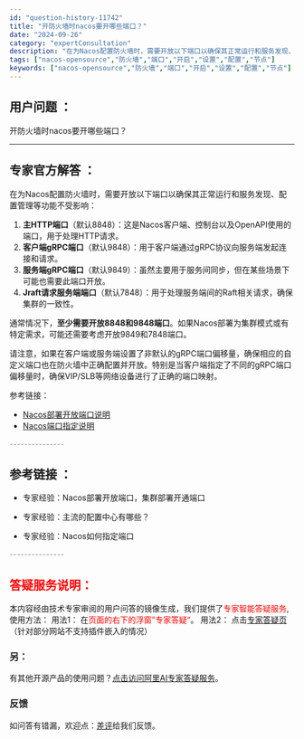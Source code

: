 ```yaml
---
id: "question-history-11742"
title: "开防火墙时nacos要开哪些端口？"
date: "2024-09-26"
category: "expertConsultation"
description: "在为Nacos配置防火墙时，需要开放以下端口以确保其正常运行和服务发现、配置管理等功能不受影响：1. **主HTTP端口**（默认8848）：这是Nacos客户端、控制台以及OpenAPI使用的端口，用于处理HTTP请求。2. **客户端gRPC端口**（默认9848）：用于客户端通过gRPC协议向"
tags: ["nacos-opensource","防火墙","端口","开启","设置","配置","节点"]
keywords: ["nacos-opensource","防火墙","端口","开启","设置","配置","节点"]
---
```


## 用户问题 ： 
 开防火墙时nacos要开哪些端口？  

---------------
## 专家官方解答 ：

在为Nacos配置防火墙时，需要开放以下端口以确保其正常运行和服务发现、配置管理等功能不受影响：

1. **主HTTP端口**（默认8848）：这是Nacos客户端、控制台以及OpenAPI使用的端口，用于处理HTTP请求。
2. **客户端gRPC端口**（默认9848）：用于客户端通过gRPC协议向服务端发起连接和请求。
3. **服务端gRPC端口**（默认9849）：虽然主要用于服务间同步，但在某些场景下可能也需要此端口开放。
4. **Jraft请求服务端端口**（默认7848）：用于处理服务端间的Raft相关请求，确保集群的一致性。

通常情况下，**至少需要开放8848和9848端口**。如果Nacos部署为集群模式或有特定需求，可能还需要考虑开放9849和7848端口。

请注意，如果在客户端或服务端设置了非默认的gRPC端口偏移量，确保相应的自定义端口也在防火墙中正确配置并开放。特别是当客户端指定了不同的gRPC端口偏移量时，确保VIP/SLB等网络设备进行了正确的端口映射。

参考链接：
- [Nacos部署开放端口说明](https://nacos.io/docs/latest/guide/admin/cluster-mode-quick-start/)
- [Nacos端口指定说明](https://nacos.io/docs/latest/guide/admin/cluster-mode-quick-start/)


<font color="#949494">---------------</font> 


## 参考链接 ：

* 专家经验：Nacos部署开放端口，集群部署开通端口 
 
 * 专家经验：主流的配置中心有哪些？ 
 
 * 专家经验：Nacos如何指定端口 


 <font color="#949494">---------------</font> 
 


## <font color="#FF0000">答疑服务说明：</font> 

本内容经由技术专家审阅的用户问答的镜像生成，我们提供了<font color="#FF0000">专家智能答疑服务</font>,使用方法：
用法1： 在<font color="#FF0000">页面的右下的浮窗”专家答疑“</font>。
用法2： 点击[专家答疑页](https://answer.opensource.alibaba.com/docs/intro)（针对部分网站不支持插件嵌入的情况）
### 另：


有其他开源产品的使用问题？[点击访问阿里AI专家答疑服务](https://answer.opensource.alibaba.com/docs/intro)。
### 反馈
如问答有错漏，欢迎点：[差评](https://ai.nacos.io/user/feedbackByEnhancerGradePOJOID?enhancerGradePOJOId=13779)给我们反馈。
